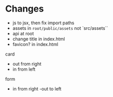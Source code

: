 # Changes

- js to jsx, then fix import paths
- assets in `root/public/assets` not `src/assets``
- api at root
- change title in index.html
- favicon? in index.html

card

- out from right
- in from left

form

- in from right
  -out to left

